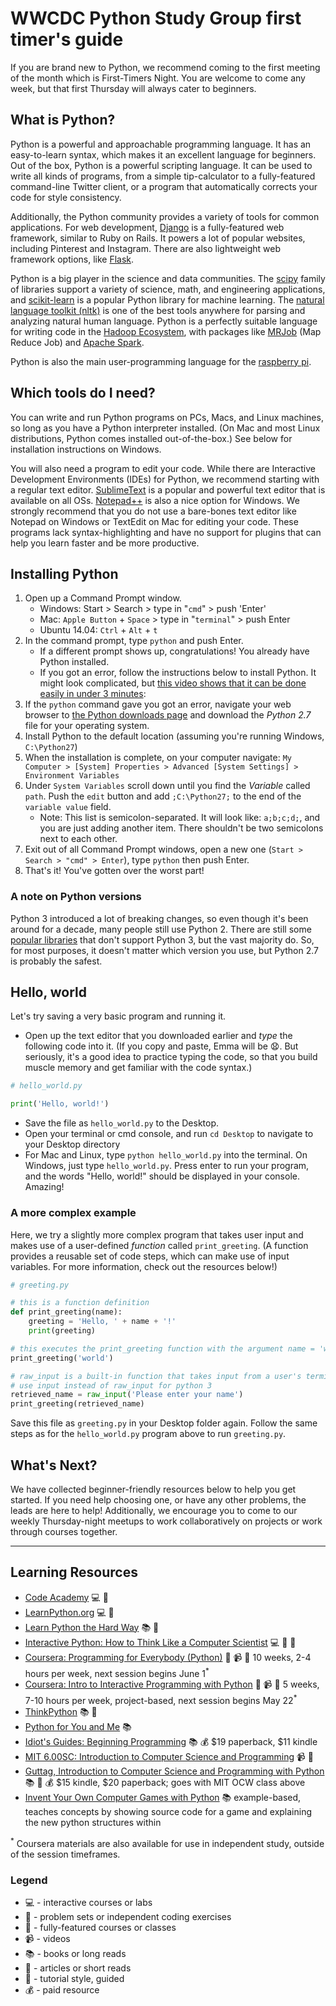 # WWCDC Python Study Group first timer's guide

If you are brand new to Python, we recommend coming to the first meeting of the month which is First-Timers Night. You are welcome to come any week, but that first Thursday will always cater to beginners.

## What is Python?
Python is a powerful and approachable programming language. It has an easy-to-learn syntax, which makes it an excellent language for beginners. Out of the box, Python is a powerful scripting language. It can be used to write all kinds of programs, from a simple tip-calculator to a fully-featured command-line Twitter client, or a program that automatically corrects your code for style consistency.

Additionally, the Python community provides a variety of tools for common applications. For web development, [Django](https://www.djangoproject.com/) is a fully-featured web framework, similar to Ruby on Rails. It powers a lot of popular websites, including Pinterest and Instagram. There are also lightweight web framework options, like [Flask](http://flask.pocoo.org/).

Python is a big player in the science and data communities. The [scipy](http://www.scipy.org/) family of libraries support a variety of science, math, and engineering applications, and [scikit-learn](http://scikit-learn.org/stable/) is a popular Python library for machine learning. The [natural language toolkit (nltk)](http://www.nltk.org/) is one of the best tools anywhere for parsing and analyzing natural human language. Python is a perfectly suitable language for writing code in the [Hadoop Ecosystem](http://blog.cloudera.com/blog/2013/01/a-guide-to-python-frameworks-for-hadoop/), with packages like [MRJob](https://pythonhosted.org/mrjob/) (Map Reduce Job) and [Apache Spark](https://spark.apache.org/).

Python is also the main user-programming language for the [raspberry pi](http://www.raspberrypi.org/).

## Which tools do I need?
You can write and run Python programs on PCs, Macs, and Linux machines, so long as you have a Python interpreter installed. (On Mac and most Linux distributions, Python comes installed out-of-the-box.) See below for installation instructions on Windows.

You will also need a program to edit your code. While there are Interactive Development Environments (IDEs) for Python, we recommend starting with a regular text editor. [SublimeText](http://www.sublimetext.com/) is a popular and powerful text editor that is available on all OSs. [Notepad++](http://notepad-plus-plus.org/) is also a nice option for Windows. We strongly recommend that you do not use a bare-bones text editor like Notepad on Windows or TextEdit on Mac for editing your code. These programs lack syntax-highlighting and have no support for plugins that can help you learn faster and be more productive.

## Installing Python
1. Open up a Command Prompt window.
    * Windows: Start > Search > type in "`cmd`" > push 'Enter'
    * Mac: `Apple Button` + `Space` > type in "`terminal`" > push Enter
    * Ubuntu 14.04: `Ctrl` + `Alt` + `t`
1. In the command prompt, type `python` and push Enter.
    * If a different prompt shows up, congratulations! You already have Python installed.
    * If you got an error, follow the instructions below to install Python. It might look complicated, but [this video shows that it can be done easily in under 3 minutes](https://www.youtube.com/watch?v=dU_ca27EGT8):
1. If the `python` command gave you got an error, navigate your web browser to [the Python downloads page](https://www.python.org/downloads/) and download the *Python 2.7* file for your operating system.
1. Install Python to the default location (assuming you're running Windows, `C:\Python27`)
1. When the installation is complete, on your computer navigate: `My Computer > [System] Properties > Advanced [System Settings] > Environment Variables`
1. Under `System Variables` scroll down until you find the _Variable_ called `path`. Push the `edit` button and add `;C:\Python27;` to the end of the `variable value` field.
    * Note: This list is semicolon-separated. It will look like: `a;b;c;d;`, and you are just adding another item. There shouldn't be two semicolons next to each other.
1. Exit out of all Command Prompt windows, open a new one (`Start > Search > "cmd" > Enter`), type `python` then push Enter.
1. That's it! You've gotten over the worst part!

### A note on Python versions
Python 3 introduced a lot of breaking changes, so even though it's been around for a decade, many people still use Python 2. There are still some [popular libraries](http://py3readiness.org/) that don't support Python 3, but the vast majority do. So, for most purposes, it doesn't matter which version you use, but Python 2.7 is probably the safest.


## Hello, world
Let's try saving a very basic program and running it.

* Open up the text editor that you downloaded earlier and _type_ the following code into it. (If you copy and paste, Emma will be :anguished:. But seriously, it's a good idea to practice typing the code, so that you build muscle memory and get familiar with the code syntax.)

```python
# hello_world.py

print('Hello, world!')
```
* Save the file as `hello_world.py` to the Desktop.
* Open your terminal or cmd console, and run `cd Desktop` to navigate to your Desktop directory
* For Mac and Linux, type `python hello_world.py` into the terminal. On Windows, just type `hello_world.py`. Press enter to run your program, and the words "Hello, world!" should be displayed in your console. Amazing!

### A more complex example
Here, we try a slightly more complex program that takes user input and makes use of a user-defined _function_ called `print_greeting`. (A function provides a reusable set of code steps, which can make use of input variables. For more information, check out the resources below!)

```python
# greeting.py

# this is a function definition
def print_greeting(name):
    greeting = 'Hello, ' + name + '!'
    print(greeting)

# this executes the print_greeting function with the argument name = 'world'
print_greeting('world')

# raw_input is a built-in function that takes input from a user's terminal
# use input instead of raw_input for python 3
retrieved_name = raw_input('Please enter your name')
print_greeting(retrieved_name)
```

Save this file as `greeting.py` in your Desktop folder again. Follow the same steps as for the `hello_world.py` program above to run `greeting.py`.


## What's Next?
We have collected beginner-friendly resources below to help you get started. If you need help choosing one, or have any other problems, the leads are here to help! Additionally, we encourage you to come to our weekly Thursday-night meetups to work collaboratively on projects or work through courses together.

---

## Learning Resources

* [Code Academy](http://www.codecademy.com/tracks/python) :computer: :beginner:
* [LearnPython.org](http://www.learnpython.org) :computer: :beginner:
* [Learn Python the Hard Way](http://learnpythonthehardway.org/book/) :books: :beginner:
* [Interactive Python: How to Think Like a Computer Scientist](http://interactivepython.org/courselib/static/thinkcspy/index.html) :computer: :beginner: :pencil:
* [Coursera: Programming for Everybody (Python)](https://www.coursera.org/course/pythonlearn) :school_satchel: :video_camera: :pencil: 10 weeks, 2-4 hours per week, next session begins June 1<sup>*</sup>
* [Coursera: Intro to Interactive Programming with Python](https://www.coursera.org/course/interactivepython1) :school_satchel: :video_camera: :pencil: 5 weeks, 7-10 hours per week, project-based, next session begins May 22<sup>*</sup>
* [ThinkPython](http://en.wikibooks.org/wiki/Think_Python/Preface) :books: :pencil:
* [Python for You and Me](http://pymbook.readthedocs.org/en/latest/) :books:
* [Idiot's Guides: Beginning Programming](http://www.amazon.com/Idiots-Guides-Programming-Matt-Telles/dp/1615645055) :books: :moneybag: $19 paperback, $11 kindle
* [MIT 6.00SC: Introduction to Computer Science and Programming](http://ocw.mit.edu/courses/electrical-engineering-and-computer-science/6-00sc-introduction-to-computer-science-and-programming-spring-2011/) :video_camera: :pencil:
* [Guttag, Introduction to Computer Science and Programming with Python](http://www.amazon.com/gp/product/0262525003/) :books: :pencil: :moneybag: $15 kindle, $20 paperback; goes with MIT OCW class above
* [Invent Your Own Computer Games with Python](http://inventwithpython.com/) :books: example-based, teaches concepts by showing source code for a game and explaining the new python structures within


<sup>*</sup> Coursera materials are also available for use in independent study, outside of the session timeframes.

### Legend
* :computer: - interactive courses or labs
* :pencil: - problem sets or independent coding exercises
* :school_satchel: - fully-featured courses or classes
* :video_camera: - videos
* :books: - books or long reads
* :page_facing_up: - articles or short reads
* :beginner: - tutorial style, guided
* :moneybag: - paid resource
